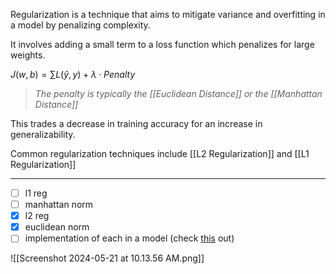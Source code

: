 Regularization is a technique that aims to mitigate variance and overfitting in a model by penalizing complexity.

It involves adding a small term to a loss function which penalizes for large weights.

$J(w,b) = \sum L(\hat{y}, y) + \lambda \cdot Penalty$

>*The penalty is typically the [[Euclidean Distance]] or the [[Manhattan Distance]]*

This trades a decrease in training accuracy for an increase in generalizability.

Common regularization techniques include [[L2 Regularization]] and [[L1 Regularization]]

---

- [ ] l1 reg
- [ ] manhattan norm
- [x] l2 reg
- [x] euclidean norm
- [ ] implementation of each in a model (check [this](https://www.youtube.com/watch?v=_SlPBbxuqas) out)

![[Screenshot 2024-05-21 at 10.13.56 AM.png]]
